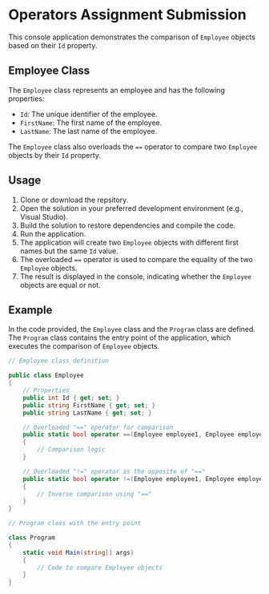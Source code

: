 # Operators Assignment Submission

This console application demonstrates the comparison of `Employee` objects based on their `Id` property.

## Employee Class

The `Employee` class represents an employee and has the following properties:

- `Id`: The unique identifier of the employee.
- `FirstName`: The first name of the employee.
- `LastName`: The last name of the employee.

The `Employee` class also overloads the `==` operator to compare two `Employee` objects by their `Id` property.

## Usage

1. Clone or download the repsitory.
2. Open the solution in your preferred development environment (e.g., Visual Studio).
3. Build the solution to restore dependencies and compile the code.
4. Run the application.
5. The application will create two `Employee` objects with different first names but the same `Id` value.
6. The overloaded `==` operator is used to compare the equality of the two `Employee` objects.
7. The result is displayed in the console, indicating whether the `Employee` objects are equal or not.

## Example

In the code provided, the `Employee` class and the `Program` class are defined. The `Program` class contains the entry point of the application, which executes the comparison of `Employee` objects.

```csharp
// Employee class definition

public class Employee
{
    // Properties
    public int Id { get; set; }
    public string FirstName { get; set; }
    public string LastName { get; set; }

    // Overloaded "==" operator for comparison
    public static bool operator ==(Employee employee1, Employee employee2)
    {
        // Comparison logic
    }

    // Overloaded "!=" operator as the opposite of "=="
    public static bool operator !=(Employee employee1, Employee employee2)
    {
        // Inverse comparison using "=="
    }
}

// Program class with the entry point

class Program
{
    static void Main(string[] args)
    {
        // Code to compare Employee objects
    }
}
